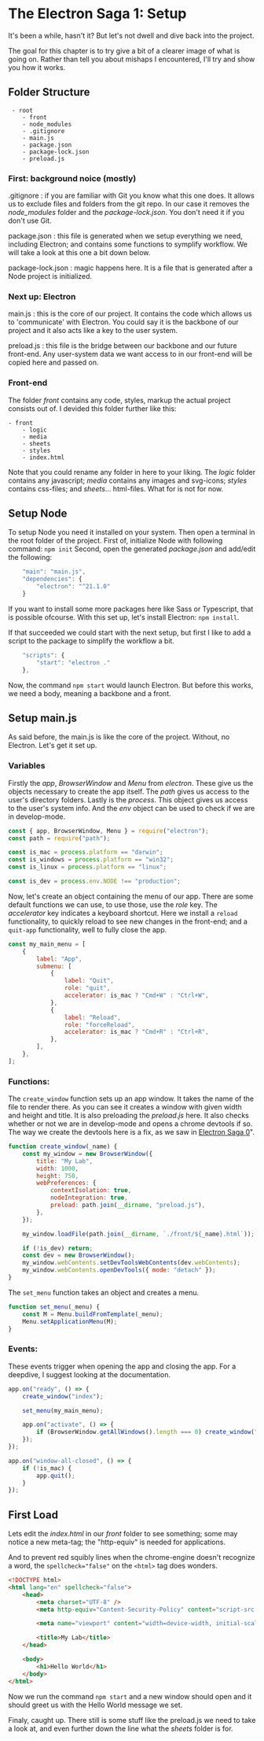 # The Electron Saga 1: Setup

It's been a while, hasn't it? But let's not dwell and dive back into the project.

The goal for this chapter is to try give a bit of a clearer image of what is going on. Rather than tell you about mishaps I encountered, I'll try and show you how it works.

## Folder Structure

```
 - root
	- front
	- node_modules
	- .gitignore
	- main.js
	- package.json
	- package-lock.json
	- preload.js
```

### First: background noice \(mostly\)

.gitignore
: if you are familiar with Git you know what this one does.
It allows us to exclude files and folders from the git repo. In our case it removes the _node_modules_ folder and the _package-lock.json_. You don't need it if you don't use Git.

package.json
: this file is generated when we setup everything we need, including Electron; and contains some functions to symplify workflow. We will take a look at this one a bit down below.

package-lock.json
: magic happens here. It is a file that is generated after a Node project is initialized.

### Next up: Electron

main.js
: this is the core of our project. It contains the code which allows us to 'communicate' with Electron.
You could say it is the backbone of our project and it also acts like a key to the user system.

preload.js
: this file is the bridge between our backbone and our future front-end. Any user-system data we want access to in our front-end will be copied here and passed on.

### Front-end

The folder _front_ contains any code, styles, markup the actual project consists out of.
I devided this folder further like this:

```
- front
	- logic
	- media
	- sheets
	- styles
	- index.html
```

Note that you could rename any folder in here to your liking.
The _logic_ folder contains any javascript; _media_ contains any images and svg-icons; _styles_ contains css-files; and _sheets_... html-files. What for is not for now.

## Setup Node

To setup Node you need it installed on your system. Then open a terminal in the root folder of the project.
First of, initialize Node with following command: `npm init`
Second, open the generated _package.json_ and add/edit the following:

```js
	"main": "main.js",
	"dependencies": {
		"electron": "^21.1.0"
	}
```

If you want to install some more packages here like Sass or Typescript, that is possible ofcourse.
With this set up, let's install Electron: `npm install`.

If that succeeded we could start with the next setup, but first I like to add a script to the package to simplify the workflow a bit.

```js
	"scripts": {
		"start": "electron ."
	},
```

Now, the command `npm start` would launch Electron. But before this works, we need a body, meaning a backbone and a front.

## Setup main.js

As said before, the main.js is like the core of the project. Without, no Electron.
Let's get it set up.

### Variables

Firstly the _app_, _BrowserWindow_ and _Menu_ from _electron_. These give us the objects necessary to create the app itself.
The _path_ gives us access to the user's directory folders.
Lastly is the _process_. This object gives us access to the user's system info. And the _env_ object can be used to check if we are in develop-mode.

```js
const { app, BrowserWindow, Menu } = require("electron");
const path = require("path");

const is_mac = process.platform == "darwin";
const is_windows = process.platform == "win32";
const is_linux = process.platform == "linux";

const is_dev = process.env.NODE !== "production";
```

Now, let's create an object containing the menu of our app. There are some default functions we can use, to use those, use the _role_ key.
The _accelerator_ key indicates a keyboard shortcut.
Here we install a `reload` functionality, to quickly reload to see new changes in the front-end; and a `quit-app` functionality, well to fully close the app.

```js
const my_main_menu = [
	{
		label: "App",
		submenu: [
			{
				label: "Quit",
				role: "quit",
				accelerator: is_mac ? "Cmd+W" : "Ctrl+W",
			},
			{
				label: "Reload",
				role: "forceReload",
				accelerator: is_mac ? "Cmd+R" : "Ctrl+R",
			},
		],
	},
];
```

### Functions:

The `create_window` function sets up an app window. It takes the name of the file to render there.
As you can see it creates a window with given width and height and title. It is also preloading the _preload.js_ here.
It also checks whether or not we are in develop-mode and opens a chrome devtools if so. The way we create the devtools here is a fix, as we saw in [Electron Saga 0](https://dev.to/scriptjayt/the-electron-saga-0-my-first-app-45jg)".

```js
function create_window(_name) {
	const my_window = new BrowserWindow({
		title: "My Lab",
		width: 1000,
		height: 750,
		webPreferences: {
			contextIsolation: true,
			nodeIntegration: true,
			preload: path.join(__dirname, "preload.js"),
		},
	});

	my_window.loadFile(path.join(__dirname, `./front/${_name}.html`));

	if (!is_dev) return;
	const dev = new BrowserWindow();
	my_window.webContents.setDevToolsWebContents(dev.webContents);
	my_window.webContents.openDevTools({ mode: "detach" });
}
```

The `set_menu` function takes an object and creates a menu.

```js
function set_menu(_menu) {
	const M = Menu.buildFromTemplate(_menu);
	Menu.setApplicationMenu(M);
}
```

### Events:

These events trigger when opening the app and closing the app.
For a deepdive, I suggest looking at the documentation.

```js
app.on("ready", () => {
	create_window("index");

	set_menu(my_main_menu);

	app.on("activate", () => {
		if (BrowserWindow.getAllWindows().length === 0) create_window("index");
	});
});

app.on("window-all-closed", () => {
	if (!is_mac) {
		app.quit();
	}
});
```

## First Load

Lets edit the _index.html_ in our _front_ folder to see something; some may notice a new meta-tag; the "http-equiv" is needed for applications.

And to prevent red squibly lines when the chrome-engine doesn't recognize a word, the `spellcheck="false"` on the `<html>` tag does wonders.

```html
<!DOCTYPE html>
<html lang="en" spellcheck="false">
	<head>
		<meta charset="UTF-8" />
		<meta http-equiv="Content-Security-Policy" content="script-src 'self' 'unsafe-inline';" />

		<meta name="viewport" content="width=device-width, initial-scale=1.0" />

		<title>My Lab</title>
	</head>

	<body>
		<h1>Hello World</h1>
	</body>
</html>
```

Now we run the command `npm start` and a new window should open and it should greet us with the Hello World message we set.

Finaly, caught up.
There still is some stuff like the preload.js we need to take a look at, and even further down the line what the _sheets_ folder is for.
